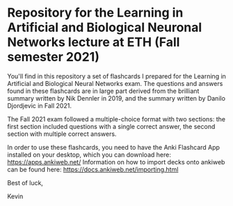 # Repository for the Learning in Artificial and Biological Neuronal Networks lecture at ETH (Fall semester 2021)


You'll find in this repository a set of flashcards I prepared for the Learning in Artificial and Biological Neural Networks exam. The questions and answers found in these flashcards are in large part derived from the brilliant summary written by Nik Dennler in 2019, and the summary written by Danilo Djordjevic in Fall 2021.  

The Fall 2021 exam followed a multiple-choice format with two sections: the first section included questions with a single correct answer, the second section with multiple correct answers. 

In order to use these flashcards, you need to have the Anki Flashcard App installed on your desktop, which you can download here: https://apps.ankiweb.net/
Information on how to import decks onto ankiweb can be found here: https://docs.ankiweb.net/importing.html

Best of luck,

Kevin


